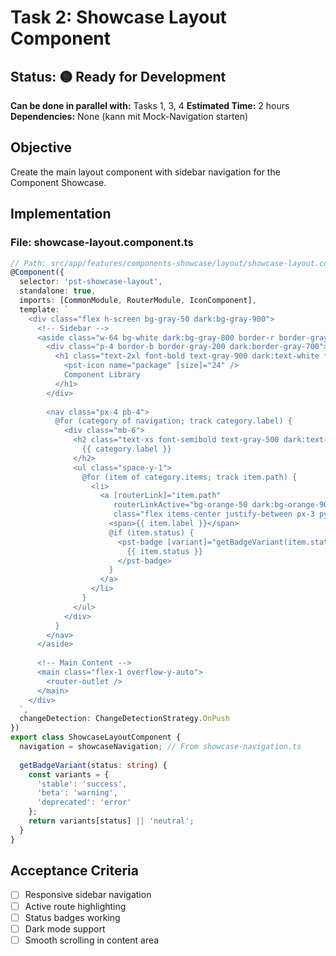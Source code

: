 # Task 2: Showcase Layout Component

## Status: 🟡 Ready for Development
**Can be done in parallel with:** Tasks 1, 3, 4
**Estimated Time:** 2 hours
**Dependencies:** None (kann mit Mock-Navigation starten)

## Objective
Create the main layout component with sidebar navigation for the Component Showcase.

## Implementation

### File: showcase-layout.component.ts
```typescript
// Path: src/app/features/components-showcase/layout/showcase-layout.component.ts
@Component({
  selector: 'pst-showcase-layout',
  standalone: true,
  imports: [CommonModule, RouterModule, IconComponent],
  template: `
    <div class="flex h-screen bg-gray-50 dark:bg-gray-900">
      <!-- Sidebar -->
      <aside class="w-64 bg-white dark:bg-gray-800 border-r border-gray-200 dark:border-gray-700 overflow-y-auto">
        <div class="p-4 border-b border-gray-200 dark:border-gray-700">
          <h1 class="text-2xl font-bold text-gray-900 dark:text-white flex items-center gap-2">
            <pst-icon name="package" [size]="24" />
            Component Library
          </h1>
        </div>
        
        <nav class="px-4 pb-4">
          @for (category of navigation; track category.label) {
            <div class="mb-6">
              <h2 class="text-xs font-semibold text-gray-500 dark:text-gray-400 uppercase tracking-wider mb-2">
                {{ category.label }}
              </h2>
              <ul class="space-y-1">
                @for (item of category.items; track item.path) {
                  <li>
                    <a [routerLink]="item.path"
                       routerLinkActive="bg-orange-50 dark:bg-orange-900/20 text-orange-600 dark:text-orange-400"
                       class="flex items-center justify-between px-3 py-2 text-sm font-medium rounded-md hover:bg-gray-100 dark:hover:bg-gray-700 text-gray-700 dark:text-gray-300">
                      <span>{{ item.label }}</span>
                      @if (item.status) {
                        <pst-badge [variant]="getBadgeVariant(item.status)" size="sm">
                          {{ item.status }}
                        </pst-badge>
                      }
                    </a>
                  </li>
                }
              </ul>
            </div>
          }
        </nav>
      </aside>
      
      <!-- Main Content -->
      <main class="flex-1 overflow-y-auto">
        <router-outlet />
      </main>
    </div>
  `,
  changeDetection: ChangeDetectionStrategy.OnPush
})
export class ShowcaseLayoutComponent {
  navigation = showcaseNavigation; // From showcase-navigation.ts
  
  getBadgeVariant(status: string) {
    const variants = {
      'stable': 'success',
      'beta': 'warning', 
      'deprecated': 'error'
    };
    return variants[status] || 'neutral';
  }
}
```

## Acceptance Criteria
- [ ] Responsive sidebar navigation
- [ ] Active route highlighting
- [ ] Status badges working
- [ ] Dark mode support
- [ ] Smooth scrolling in content area
